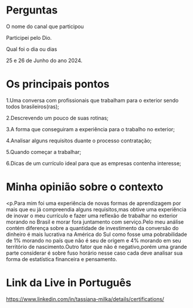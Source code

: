 
# Perguntas


O nome do canal que participou


Participei pelo Dio.


Qual foi o dia ou dias


25 e 26 de Junho do ano 2024.


# Os principais pontos


1.Uma conversa com profissionais  que trabalham para o exterior sendo todos brasileiros(ras);

2.Descrevendo um pouco de suas rotinas;

3.A forma que  conseguiram a experiência para o trabalho no exterior;

4.Analisar alguns requisitos duante o processo contratação;

5.Quando começar a trabalhar;

6.Dicas de um currículo ideal para que as empresas contenha interesse;


# Minha opinião sobre o contexto 

<p.Para mim foi uma experiência  de novas formas de aprendizagem por mais que eu já compreendia alguns requisitos,mas obtive uma experiência de inovar o meu currículo e fazer uma reflexão de trabalhar no exterior morando no Brasil e morar fora juntamento com serviço.Pelo meu análise contém diferença sobre a quantidade de investimento da  conversão do dinheiro é mais lucrativa na América do Sul como fosse uma pobrabilidade  de 1% morando no país que não é seu de origem e 4% morando em seu território de nascimento.Outro fator que não é negativo,porém uma grande parte considerar é sobre fuso horário nesse caso cada deve analisar sua forma de estatística financeira e pensamento.</p>


# Link da Live in Português







https://www.linkedin.com/in/tassiana-milka/details/certifications/

